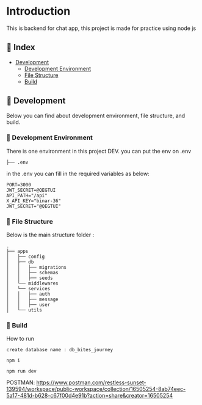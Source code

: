 # Introduction

This is backend for chat app, this project is made for practice using node js

## :ledger: Index

- [Development](#wrench-development)
  - [Development Environment](#nut_and_bolt-development-environment)
  - [File Structure](#file_folder-file-structure)
  - [Build](#hammer-build)

## :wrench: Development

Below you can find about development environment, file structure, and build.

### :nut_and_bolt: Development Environment

There is one environment in this project DEV.
you can put the env on .env

```
├── .env
```

in the .env you can fill in the required variables as below:

```
PORT=3000
JWT_SECRET=@QEGTUI
API_PATH="/api"
X_API_KEY="binar-36"
JWT_SECRET="@QEGTUI"
```

### :file_folder: File Structure

Below is the main structure folder :

```
.
├── apps
│   ├── config
│   ├── db
│   │   ├── migrations
│   │   ├── schemas
│   │   ├── seeds
│   └── middlewares
│   └── services
│   │   ├── auth
│   │   ├── message
│   │   ├── user
│   └── utils
```

### :hammer: Build

How to run

```
create database name : db_bites_journey
```

```
npm i
```

```
npm run dev
```

POSTMAN: https://www.postman.com/restless-sunset-139594/workspace/public-workspace/collection/16505254-8ab74eec-5a17-481d-b628-c67f00d4e91b?action=share&creator=16505254
